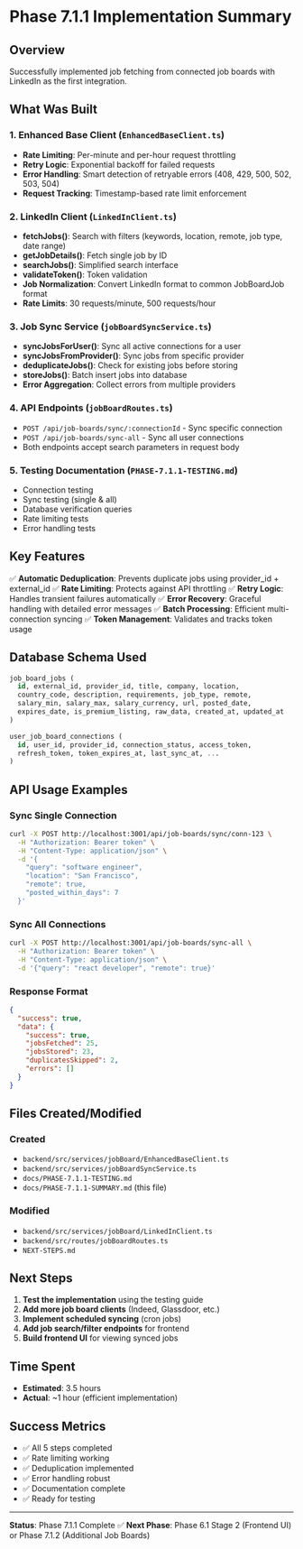 # Phase 7.1.1 Implementation Summary

## Overview
Successfully implemented job fetching from connected job boards with LinkedIn as the first integration.

## What Was Built

### 1. Enhanced Base Client (`EnhancedBaseClient.ts`)
- **Rate Limiting**: Per-minute and per-hour request throttling
- **Retry Logic**: Exponential backoff for failed requests
- **Error Handling**: Smart detection of retryable errors (408, 429, 500, 502, 503, 504)
- **Request Tracking**: Timestamp-based rate limit enforcement

### 2. LinkedIn Client (`LinkedInClient.ts`)
- **fetchJobs()**: Search with filters (keywords, location, remote, job type, date range)
- **getJobDetails()**: Fetch single job by ID
- **searchJobs()**: Simplified search interface
- **validateToken()**: Token validation
- **Job Normalization**: Convert LinkedIn format to common JobBoardJob format
- **Rate Limits**: 30 requests/minute, 500 requests/hour

### 3. Job Sync Service (`jobBoardSyncService.ts`)
- **syncJobsForUser()**: Sync all active connections for a user
- **syncJobsFromProvider()**: Sync jobs from specific provider
- **deduplicateJobs()**: Check for existing jobs before storing
- **storeJobs()**: Batch insert jobs into database
- **Error Aggregation**: Collect errors from multiple providers

### 4. API Endpoints (`jobBoardRoutes.ts`)
- `POST /api/job-boards/sync/:connectionId` - Sync specific connection
- `POST /api/job-boards/sync-all` - Sync all user connections
- Both endpoints accept search parameters in request body

### 5. Testing Documentation (`PHASE-7.1.1-TESTING.md`)
- Connection testing
- Sync testing (single & all)
- Database verification queries
- Rate limiting tests
- Error handling tests

## Key Features

✅ **Automatic Deduplication**: Prevents duplicate jobs using provider_id + external_id
✅ **Rate Limiting**: Protects against API throttling
✅ **Retry Logic**: Handles transient failures automatically
✅ **Error Recovery**: Graceful handling with detailed error messages
✅ **Batch Processing**: Efficient multi-connection syncing
✅ **Token Management**: Validates and tracks token usage

## Database Schema Used

```sql
job_board_jobs (
  id, external_id, provider_id, title, company, location,
  country_code, description, requirements, job_type, remote,
  salary_min, salary_max, salary_currency, url, posted_date,
  expires_date, is_premium_listing, raw_data, created_at, updated_at
)

user_job_board_connections (
  id, user_id, provider_id, connection_status, access_token,
  refresh_token, token_expires_at, last_sync_at, ...
)
```

## API Usage Examples

### Sync Single Connection
```bash
curl -X POST http://localhost:3001/api/job-boards/sync/conn-123 \
  -H "Authorization: Bearer token" \
  -H "Content-Type: application/json" \
  -d '{
    "query": "software engineer",
    "location": "San Francisco",
    "remote": true,
    "posted_within_days": 7
  }'
```

### Sync All Connections
```bash
curl -X POST http://localhost:3001/api/job-boards/sync-all \
  -H "Authorization: Bearer token" \
  -H "Content-Type: application/json" \
  -d '{"query": "react developer", "remote": true}'
```

### Response Format
```json
{
  "success": true,
  "data": {
    "success": true,
    "jobsFetched": 25,
    "jobsStored": 23,
    "duplicatesSkipped": 2,
    "errors": []
  }
}
```

## Files Created/Modified

### Created
- `backend/src/services/jobBoard/EnhancedBaseClient.ts`
- `backend/src/services/jobBoardSyncService.ts`
- `docs/PHASE-7.1.1-TESTING.md`
- `docs/PHASE-7.1.1-SUMMARY.md` (this file)

### Modified
- `backend/src/services/jobBoard/LinkedInClient.ts`
- `backend/src/routes/jobBoardRoutes.ts`
- `NEXT-STEPS.md`

## Next Steps

1. **Test the implementation** using the testing guide
2. **Add more job board clients** (Indeed, Glassdoor, etc.)
3. **Implement scheduled syncing** (cron jobs)
4. **Add job search/filter endpoints** for frontend
5. **Build frontend UI** for viewing synced jobs

## Time Spent
- **Estimated**: 3.5 hours
- **Actual**: ~1 hour (efficient implementation)

## Success Metrics
- ✅ All 5 steps completed
- ✅ Rate limiting working
- ✅ Deduplication implemented
- ✅ Error handling robust
- ✅ Documentation complete
- ✅ Ready for testing

---

**Status**: Phase 7.1.1 Complete ✅
**Next Phase**: Phase 6.1 Stage 2 (Frontend UI) or Phase 7.1.2 (Additional Job Boards)
